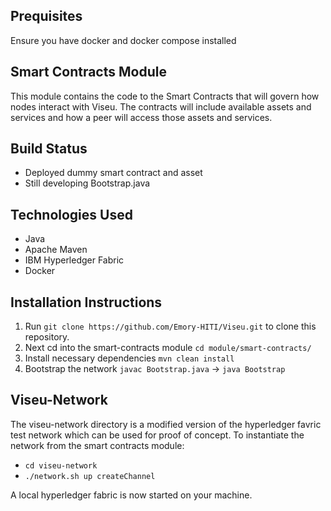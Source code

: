 
## Prequisites

  Ensure you have docker and docker compose installed

## Smart Contracts Module

This module contains the code to the Smart Contracts that will govern how nodes interact with Viseu. The contracts will include available assets and services and how a peer will access those assets and services.

## Build Status

 - Deployed dummy smart contract and asset
 - Still developing Bootstrap.java 

## Technologies Used

- Java
- Apache Maven
- IBM Hyperledger Fabric
- Docker

## Installation Instructions

 1. Run `git clone https://github.com/Emory-HITI/Viseu.git` to clone this repository.
 2. Next cd into the smart-contracts module `cd module/smart-contracts/`
 3. Install necessary dependencies `mvn clean install`
 4. Bootstrap the network `javac Bootstrap.java` ->  `java Bootstrap` 

## Viseu-Network
The viseu-network directory is a modified version of the hyperledger favric test network which can be used for proof of concept. To instantiate the network from the smart contracts module: 
- `cd viseu-network` 
- `./network.sh up createChannel`

A local hyperledger fabric is now started on your machine.

